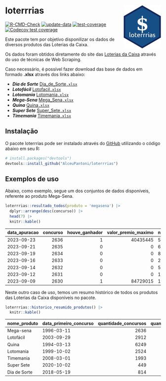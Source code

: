 
<!-- README.md is generated from README.Rmd. Please edit that file -->

# loterrrias <img src="man/figures/logo.png" align="right" height="139" />

<!-- badges: start -->

[![R-CMD-Check](https://github.com/AlceuPantoni/loterrrias/actions/workflows/R-CMD-check.yaml/badge.svg?branch=main)](https://github.com/AlceuPantoni/loterrrias/actions/workflows/R-CMD-check.yaml)
[![update-data](https://github.com/AlceuPantoni/loterrrias/actions/workflows/update-data.yaml/badge.svg)](https://github.com/AlceuPantoni/loterrrias/actions/workflows/update-data.yaml)
[![test-coverage](https://github.com/AlceuPantoni/loterrrias/actions/workflows/test-coverage.yaml/badge.svg?branch=main)](https://github.com/AlceuPantoni/loterrrias/actions/workflows/test-coverage.yaml)
[![Codecov test
coverage](https://codecov.io/gh/AlceuPantoni/loterrrias/branch/main/graph/badge.svg)](https://codecov.io/gh/AlceuPantoni/loterrrias?branch=main)
<!-- badges: end -->

Este pacote tem por objetivo disponilizar os dados de diversos produtos
das Loterias da Caixa.

Os dados foram obtidos diretamente do site das [Loterias da
Caixa](https://loterias.caixa.gov.br/Paginas/default.aspx) através do
uso de técnicas de Web Scraping.

Caso necessário, é possível fazer download das base de dados em formado
**.xlsx** através dos links abaixo:

  - ***Dia de Sorte***
    [Dia\_de\_Sorte`.xlsx`](https://raw.githubusercontent.com/AlceuPantoni/loterrrias/main/data-raw/resultados_diadesorte.xlsx)
  - ***Lotofácil***
    [Lotofacil`.xlsx`](https://raw.githubusercontent.com/AlceuPantoni/loterrrias/main/data-raw/resultados_lotofacil.xlsx)
  - ***Lotomania***
    [Lotomania`.xlsx`](https://raw.githubusercontent.com/AlceuPantoni/loterrrias/main/data-raw/resultados_lotomania.xlsx)
  - ***Mega-Sena***
    [Mega\_Sena`.xlsx`](https://raw.githubusercontent.com/AlceuPantoni/loterrrias/main/data-raw/resultados_megasena.xlsx)
  - ***Quina***
    [Quina`.xlsx`](https://raw.githubusercontent.com/AlceuPantoni/loterrrias/main/data-raw/resultados_quina.xlsx)
  - ***Super Sete***
    [Super\_Sete`.xlsx`](https://raw.githubusercontent.com/AlceuPantoni/loterrrias/main/data-raw/resultados_supersete.xlsx)
  - ***Timemania***
    [Timemania`.xlsx`](https://raw.githubusercontent.com/AlceuPantoni/loterrrias/main/data-raw/resultados_timemania.xlsx)

## Instalação

O pacote loterrrias pode ser instalado através do
[GitHub](https://github.com/) utilizando o código abaixo em seu R:

``` r
# install.packages("devtools")
devtools::install_github("AlceuPantoni/loterrrias")
```

## Exemplos de uso

Abaixo, como exemplo, segue um dos conjuntos de dados disponíveis,
referente ao produto Mega-Sena.

``` r
loterrrias::resultado_todos(produto = 'megasena') |> 
  dplyr::arrange(desc(concurso)) |> 
  head(7) |> 
  knitr::kable()
```

| data\_apuracao | concurso | houve\_ganhador | valor\_premio\_maximo | numeros\_sorteados | num\_1 | num\_2 | num\_3 | num\_4 | num\_5 | num\_6 |
| :------------- | -------: | --------------: | --------------------: | :----------------- | -----: | -----: | -----: | -----: | -----: | -----: |
| 2023-09-23     |     2636 |               1 |              40435445 | 5;16;38;42;43;48   |      5 |     16 |     38 |     42 |     43 |     48 |
| 2023-09-21     |     2635 |               0 |                     0 | 6;11;29;37;56;58   |      6 |     11 |     29 |     37 |     56 |     58 |
| 2023-09-19     |     2634 |               0 |                     0 | 8;27;28;32;48;56   |      8 |     27 |     28 |     32 |     48 |     56 |
| 2023-09-16     |     2633 |               0 |                     0 | 2;23;25;33;45;54   |      2 |     23 |     25 |     33 |     45 |     54 |
| 2023-09-14     |     2632 |               0 |                     0 | 5;10;27;38;56;57   |      5 |     10 |     27 |     38 |     56 |     57 |
| 2023-09-12     |     2631 |               0 |                     0 | 14;26;36;39;50;53  |     14 |     26 |     36 |     39 |     50 |     53 |
| 2023-09-09     |     2630 |               1 |              84729015 | 14;18;22;26;31;38  |     14 |     18 |     22 |     26 |     31 |     38 |

Neste outro caso de uso, temos um resumo histórico de todos os produtos
das Loterias da Caixa disponíveis no pacote.

``` r
loterrrias::historico_resumido_produtos() |> 
  knitr::kable()
```

| nome\_produto | data\_primeiro\_concurso | quantidade\_concursos | quantidade\_concursos\_com\_ganhador | percentual\_com\_ganhador | media\_premiacao | maior\_premio | menor\_premio | total\_dezenas\_sorteadas | numero\_mais\_sorteado | numero\_menos\_sorteado |
| :------------ | :----------------------- | --------------------: | -----------------------------------: | ------------------------: | ---------------: | ------------: | ------------: | ------------------------: | ---------------------: | ----------------------: |
| Mega-sena     | 1996-03-11               |                  2636 |                                  597 |                      0.23 |       23746836.9 |     289420865 |     348732.75 |                     15816 |                     10 |                      26 |
| Lotofácil     | 2003-09-29               |                  2912 |                                 2605 |                      0.89 |         914469.6 |       8252873 |      10712.22 |                     43680 |                     20 |                      16 |
| Quina         | 1994-03-13               |                  6249 |                                 2522 |                      0.40 |        3331788.8 |     579215957 |      14230.37 |                     31245 |                      4 |                       3 |
| Lotomania     | 1999-10-02               |                  2524 |                                  665 |                      0.26 |        2345343.4 |      37261930 |     109348.66 |                     50480 |                     47 |                      96 |
| Timemania     | 2008-03-01               |                  1993 |                                   72 |                      0.04 |       26323286.7 |     818652938 |     164711.44 |                     13951 |                     20 |                      53 |
| Super Sete    | 2020-10-02               |                   449 |                                   20 |                      0.04 |        3150135.9 |      10146164 |     124747.77 |                      3143 |                      9 |                       4 |
| Dia de Sorte  | 2018-05-19               |                   814 |                                  268 |                      0.33 |         791765.0 |       3770060 |      59101.35 |                      5698 |                     10 |                       1 |
